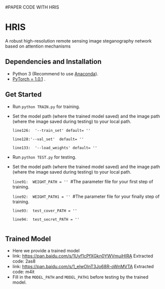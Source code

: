 #PAPER CODE WITH HRIS
# HRIS

A robust high-resolution remote sensing image steganography network based on attention mechanisms

## Dependencies and Installation

- Python 3 (Recommend to use [Anaconda](https://www.anaconda.com/download/#linux)).
- [PyTorch = 1.0.1](https://pytorch.org/) .

## Get Started



- Run `python TRAIN.py` for training.

- Set the model path (where the trained model saved) and the image path (where the image saved during testing) to your local path.

  `line126:  '--train_set' default= '' `

  `line128:'--val_set'  default= '' `

  `line133:  '--load_weights' default= '' `

  

- Run `python TEST.py` for testing.

- Set the model path (where the trained model saved) and the image path (where the image saved during testing) to your local path.

  `line91:  WEIGHT_PATH = '' `#The parameter file for your first step of training.

  `line92:  WEIGHT_PATH1 = '' `#The parameter file for your finally step of training.

  `line93:  test_cover_PATH = '' `

  `line94:  test_secret_PATH = '' `

```

```

## Trained Model



- Here we provide a trained model
- link: https://pan.baidu.com/s/1Uyf1cPfXGkn0YWVmuiHIRA Extracted code: 2as8 
- link: https://pan.baidu.com/s/1_elwOInT3Jo68R-oWnMVTA Extracted code: m4it
- Fill in the `MODEL_PATH` and `MODEL_PATH1` before testing by the trained model.

